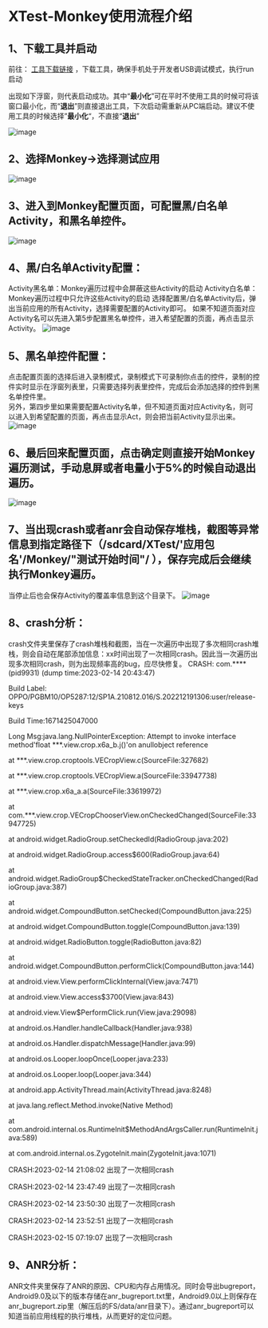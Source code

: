 # XTest-Monkey使用流程介绍
## 1、下载工具并启动
前往： [工具下载链接](https://github.com/qq542391099/XTest/releases/tag/v1.0.0) ，下载工具，确保手机处于开发者USB调试模式，执行run启动

出现如下浮窗，则代表启动成功。其中“**最小化**”可在平时不使用工具的时候可将该窗口最小化，而“**退出**”则直接退出工具，下次启动需重新从PC端启动。建议不使用工具的时候选择”**最小化**“，不直接“**退出**”

![image](https://github.com/qq542391099/XTest/blob/master/screenshot/Monkey/1.png)

## 2、选择Monkey→选择测试应用
![image](https://github.com/qq542391099/XTest/blob/master/screenshot/Monkey/2.png)

## 3、进入到Monkey配置页面，可配置黑/白名单Activity，和黑名单控件。
![image](https://github.com/qq542391099/XTest/blob/master/screenshot/Monkey/3.png)

## 4、黑/白名单Activity配置：
Activity黑名单：Monkey遍历过程中会屏蔽这些Activity的启动
Activity白名单：Monkey遍历过程中只允许这些Activity的启动
选择配置黑/白名单Activity后，弹出当前应用的所有Activity，选择需要配置的Activity即可。
如果不知道页面对应Activity名可以先进入第5步配置黑名单控件，进入希望配置的页面，再点击显示Activity。
![image](https://github.com/qq542391099/XTest/blob/master/screenshot/Monkey/4.png)

## 5、黑名单控件配置：
点击配置页面的选择后进入录制模式，录制模式下可录制你点击的控件，录制的控件实时显示在浮窗列表里，只需要选择列表里控件，完成后会添加选择的控件到黑名单控件里。  
另外，第四步里如果需要配置Activity名单，但不知道页面对应Activity名，则可以进入到希望配置的页面，再点击显示Act，则会把当前Activity显示出来。
![image](https://github.com/qq542391099/XTest/blob/master/screenshot/Monkey/5.png)

## 6、最后回来配置页面，点击确定则直接开始Monkey遍历测试，手动息屏或者电量小于5%的时候自动退出遍历。
![image](https://github.com/qq542391099/XTest/blob/master/screenshot/Monkey/6.png)

## 7、当出现crash或者anr会自动保存堆栈，截图等异常信息到指定路径下（/sdcard/XTest/'应用包名'/Monkey/"测试开始时间"/ ），保存完成后会继续执行Monkey遍历。
当停止后也会保存Activity的覆盖率信息到这个目录下。
![image](https://github.com/qq542391099/XTest/blob/master/screenshot/Monkey/7.png)

## 8、crash分析：
crash文件夹里保存了crash堆栈和截图，当在一次遍历中出现了多次相同crash堆栈，则会自动在尾部添加信息：xx时间出现了一次相同crash。因此当一次遍历出现多次相同crash，则为出现频率高的bug，应尽快修复。
CRASH: com.**** (pid9931) (dump time:2023-02-14 20:43:47)

Build Label: OPPO/PGBM10/OP5287:12/SP1A.210812.016/S.202212191306:user/release-keys

Build Time:1671425047000

Long Msg:java.lang.NullPointerException: Attempt to invoke interface method'float ***.view.crop.x6a_b.j()'on anullobject reference

at ***.view.crop.croptools.VECropView.c(SourceFile:327682)

at ***.view.crop.croptools.VECropView.a(SourceFile:33947738)

at ***.view.crop.x6a_a.a(SourceFile:33619972)

at com.***.view.crop.VECropChooserView.onCheckedChanged(SourceFile:33947725)

at android.widget.RadioGroup.setCheckedId(RadioGroup.java:202)

at android.widget.RadioGroup.access$600(RadioGroup.java:64)

at android.widget.RadioGroup$CheckedStateTracker.onCheckedChanged(RadioGroup.java:387)

at android.widget.CompoundButton.setChecked(CompoundButton.java:225)

at android.widget.CompoundButton.toggle(CompoundButton.java:139)

at android.widget.RadioButton.toggle(RadioButton.java:82)

at android.widget.CompoundButton.performClick(CompoundButton.java:144)

at android.view.View.performClickInternal(View.java:7471)

at android.view.View.access$3700(View.java:843)

at android.view.View$PerformClick.run(View.java:29098)

at android.os.Handler.handleCallback(Handler.java:938)

at android.os.Handler.dispatchMessage(Handler.java:99)

at android.os.Looper.loopOnce(Looper.java:233)

at android.os.Looper.loop(Looper.java:344)

at android.app.ActivityThread.main(ActivityThread.java:8248)

at java.lang.reflect.Method.invoke(Native Method)

at com.android.internal.os.RuntimeInit$MethodAndArgsCaller.run(RuntimeInit.java:589)

at com.android.internal.os.ZygoteInit.main(ZygoteInit.java:1071)

CRASH:2023-02-14 21:08:02 出现了一次相同crash

CRASH:2023-02-14 23:47:49 出现了一次相同crash

CRASH:2023-02-14 23:50:30 出现了一次相同crash

CRASH:2023-02-14 23:52:51 出现了一次相同crash

CRASH:2023-02-15 07:19:07 出现了一次相同crash

## 9、ANR分析：
ANR文件夹里保存了ANR的原因、CPU和内存占用情况。同时会导出bugreport，Android9.0及以下的版本存储在anr_bugreport.txt里，Android9.0以上则保存在anr_bugreport.zip里（解压后的FS/data/anr目录下）。通过anr_bugreport可以知道当前应用线程的执行堆栈，从而更好的定位问题。




